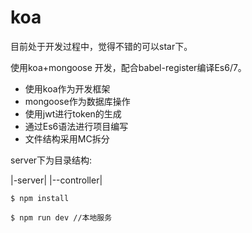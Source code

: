 # koa

目前处于开发过程中，觉得不错的可以star下。

使用koa+mongoose 开发，配合babel-register编译Es6/7。

* 使用koa作为开发框架
* mongoose作为数据库操作
* 使用jwt进行token的生成
* 通过Es6语法进行项目编写
* 文件结构采用MC拆分

server下为目录结构:

|-server|
|--controller|

```
$ npm install 

$ npm run dev //本地服务
```
